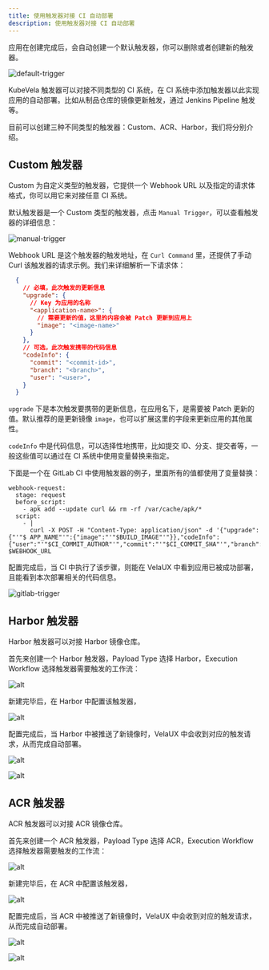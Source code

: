 ```yaml
---
title: 使用触发器对接 CI 自动部署
description: 使用触发器对接 CI 自动部署
---
```


应用在创建完成后，会自动创建一个默认触发器，你可以删除或者创建新的触发器。

![default-trigger](../../../resources/default-trigger.png)

KubeVela 触发器可以对接不同类型的 CI 系统，在 CI 系统中添加触发器以此实现应用的自动部署。比如从制品仓库的镜像更新触发，通过 Jenkins Pipeline 触发等。

目前可以创建三种不同类型的触发器：Custom、ACR、Harbor，我们将分别介绍。

## Custom 触发器

Custom 为自定义类型的触发器，它提供一个 Webhook URL 以及指定的请求体格式，你可以用它来对接任意 CI 系统。

默认触发器是一个 Custom 类型的触发器，点击 `Manual Trigger`，可以查看触发器的详细信息：

![manual-trigger](../../../resources/manual-trigger.png)

Webhook URL 是这个触发器的触发地址，在 `Curl Command` 里，还提供了手动 Curl 该触发器的请求示例。我们来详细解析一下请求体：

```json
  {
    // 必填，此次触发的更新信息
    "upgrade": {
      // Key 为应用的名称
      "<application-name>": {
        // 需要更新的值，这里的内容会被 Patch 更新到应用上
        "image": "<image-name>"
      }
    },
    // 可选，此次触发携带的代码信息
    "codeInfo": {
      "commit": "<commit-id>",
      "branch": "<branch>",
      "user": "<user>",
    }
  }
```

`upgrade` 下是本次触发要携带的更新信息，在应用名下，是需要被 Patch 更新的值。默认推荐的是更新镜像 `image`，也可以扩展这里的字段来更新应用的其他属性。

`codeInfo` 中是代码信息，可以选择性地携带，比如提交 ID、分支、提交者等，一般这些值可以通过在 CI 系统中使用变量替换来指定。

下面是一个在 GitLab CI 中使用触发器的例子，里面所有的值都使用了变量替换：

```shell
webhook-request:
  stage: request
  before_script:
    - apk add --update curl && rm -rf /var/cache/apk/*
  script:
    - |
      curl -X POST -H "Content-Type: application/json" -d '{"upgrade":{"'"$ APP_NAME"'":{"image":"'"$BUILD_IMAGE"'"}},"codeInfo":{"user":"'"$CI_COMMIT_AUTHOR"'","commit":"'"$CI_COMMIT_SHA"'","branch":"'"$CI_COMMIT_BRANCH"'"}}' $WEBHOOK_URL
```

配置完成后，当 CI 中执行了该步骤，则能在 VelaUX 中看到应用已被成功部署，且能看到本次部署相关的代码信息。

![gitlab-trigger](../../../resources/gitlab-trigger.png)

## Harbor 触发器

Harbor 触发器可以对接 Harbor 镜像仓库。

首先来创建一个 Harbor 触发器，Payload Type 选择 Harbor，Execution Workflow 选择触发器需要触发的工作流：

![alt](../../../resources/harbor-trigger-newtrigger.png)

新建完毕后，在 Harbor 中配置该触发器，

![alt](../../../resources/harbor-trigger.png)

配置完成后，当 Harbor 中被推送了新镜像时，VelaUX 中会收到对应的触发请求，从而完成自动部署。

![alt](../../../resources/harbor-trigger-harborrecord.png)

![alt](../../../resources/harbor-trigger-revisions.png)

## ACR 触发器

ACR 触发器可以对接 ACR 镜像仓库。

首先来创建一个 ACR 触发器，Payload Type 选择 ACR，Execution Workflow 选择触发器需要触发的工作流：

![alt](../../../resources/acr-trigger-newtrigger.png)

新建完毕后，在 ACR 中配置该触发器，

![alt](../../../resources/acr-trigger.png)

配置完成后，当 ACR 中被推送了新镜像时，VelaUX 中会收到对应的触发请求，从而完成自动部署。

![alt](../../../resources/acr-trigger-acrrecord.png)

![alt](../../../resources/acr-trigger-revisions.png)